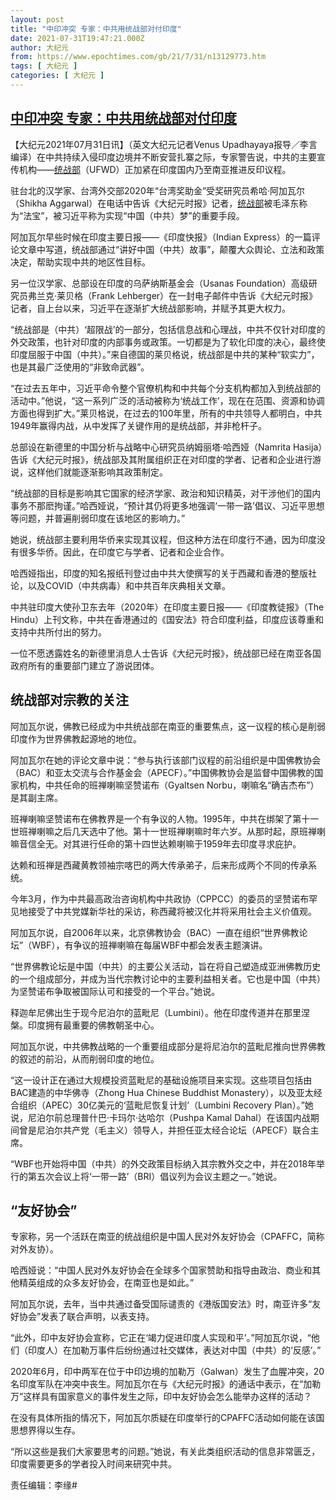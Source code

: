 ```yaml
---
layout: post
title: "中印冲突 专家：中共用统战部对付印度"
date: 2021-07-31T19:47:21.000Z
author: 大纪元
from: https://www.epochtimes.com/gb/21/7/31/n13129773.htm
tags: [ 大纪元 ]
categories: [ 大纪元 ]
---
```

<!--1627760841000-->
[中印冲突 专家：中共用统战部对付印度](https://www.epochtimes.com/gb/21/7/31/n13129773.htm)
------

<div>
<p>【大纪元2021年07月31日讯】（英文大纪元记者Venus Upadhayaya报导／李言编译）在中共持续入侵印度边境并不断安营扎寨之际，专家警告说，中共的主要宣传机构——<a href="https://www.epochtimes.com/gb/tag/%E7%BB%9F%E6%88%98%E9%83%A8.html">统战部</a>（UFWD）正加紧在印度国内乃至南亚推进反印议程。</p><p>驻台北的汉学家、台湾外交部2020年“台湾奖助金”受奖研究员希哈‧阿加瓦尔（Shikha Aggarwal）在电话中告诉《大纪元时报》记者，<a href="https://www.epochtimes.com/gb/tag/%E7%BB%9F%E6%88%98%E9%83%A8.html">统战部</a>被毛泽东称为“法宝”，被习近平称为实现“中国（中共）梦”的重要手段。</p><p>阿加瓦尔早些时候在印度主要日报——《印度快报》（Indian Express）的一篇评论文章中写道，统战部通过“讲好中国（中共）故事”，颠覆大众舆论、立法和政策决定，帮助实现中共的地区性目标。</p><p>另一位汉学家、总部设在印度的乌萨纳斯基金会（Usanas Foundation）高级研究员弗兰克‧莱贝格（Frank Lehberger）在一封电子邮件中告诉《大纪元时报》记者，自上台以来，习近平在逐渐扩大统战部影响，并赋予其更大权力。</p><p>“统战部是（中共）‘超限战’的一部分，包括信息战和心理战，中共不仅针对印度的外交政策，也针对印度的内部事务或政策。一切都是为了软化印度的决心，最终使印度屈服于中国（中共）。”来自德国的莱贝格说，统战部是中共的某种“软实力”，也是其最广泛使用的“非致命武器”。</p><p>“在过去五年中，习近平命令整个官僚机构和中共每个分支机构都加入到统战部的活动中。”他说，“这一系列广泛的活动被称为‘统战工作’，现在在范围、资源和协调方面也得到扩大。”莱贝格说，在过去的100年里，所有的中共领导人都明白，中共1949年赢得内战，从中发挥了关键作用的是统战部，并非枪杆子。</p><p>总部设在新德里的中国分析与战略中心研究员纳姆丽塔·哈西娅（Namrita Hasija）告诉《大纪元时报》，统战部及其附属组织正在对印度的学者、记者和企业进行游说，这样他们就能逐渐影响其政策制定。</p><p>“统战部的目标是影响其它国家的经济学家、政治和知识精英，对干涉他们的国内事务不那麽拘谨。”哈西娅说，“预计其仍将更多地强调‘一带一路’倡议、习近平思想等问题，并普遍削弱印度在该地区的影响力。”</p><p>她说，统战部主要利用华侨来实现其议程，但这种方法在印度行不通，因为印度没有很多华侨。因此，在印度它与学者、记者和企业合作。</p><p>哈西娅指出，印度的知名报纸刊登过由中共大使撰写的关于西藏和香港的整版社论，以及COVID（中共病毒）和中共百年庆典相关文章。</p><p>中共驻印度大使孙卫东去年（2020年）在印度主要日报——《印度教徒报》（The Hindu）上刊文称，中共在香港通过的《国安法》符合印度利益，印度应该尊重和支持中共所付出的努力。</p><p>一位不愿透露姓名的新德里消息人士告诉《大纪元时报》，统战部已经在南亚各国政府所有的重要部门建立了游说团体。</p><h2>统战部对宗教的关注</h2><p>阿加瓦尔说，佛教已经成为中共统战部在南亚的重要焦点，这一议程的核心是削弱印度作为世界佛教起源地的地位。</p><p>阿加瓦尔在她的评论文章中说：“参与执行该部门议程的前沿组织是中国佛教协会（BAC）和亚太交流与合作基金会（APECF）。”中国佛教协会是监督中国佛教的国家机构，中共任命的班禅喇嘛坚赞诺布（Gyaltsen Norbu，喇嘛名“确吉杰布”）是其副主席。</p><p>班禅喇嘛坚赞诺布在佛教界是一个有争议的人物。1995年，中共在绑架了第十一世班禅喇嘛之后几天选中了他。第十一世班禅喇嘛时年六岁。从那时起，原班禅喇嘛音信全无。对其进行任命的第十四世达赖喇嘛于1959年去印度寻求庇护。</p><p>达赖和班禅是西藏黄教领袖宗喀巴的两大传承弟子，后来形成两个不同的传承系统。</p><p>今年3月，作为中共最高政治咨询机构中共政协（CPPCC）的委员的坚赞诺布罕见地接受了中共党媒新华社的采访，称西藏将被汉化并将采用社会主义价值观。</p><p>阿加瓦尔说，自2006年以来，北京佛教协会（BAC）一直在组织“世界佛教论坛”（WBF），有争议的班禅喇嘛在每届WBF中都会发表主题演讲。</p><p>“世界佛教论坛是中国（中共）的主要公关活动，旨在将自己塑造成亚洲佛教历史的一个组成部分，并成为当代宗教讨论中的主要利益相关者。它也是中国（中共）为坚赞诺布争取被国际认可和接受的一个平台。”她说。</p><p>释迦牟尼佛出生于现今尼泊尔的蓝毗尼（Lumbini）。他在印度传道并在那里涅槃。印度拥有最重要的佛教朝圣中心。</p><p>阿加瓦尔说，中共佛教战略的一个重要组成部分是将尼泊尔的蓝毗尼推向世界佛教的叙述的前沿，从而削弱印度的地位。</p><p>“这一设计正在通过大规模投资蓝毗尼的基础设施项目来实现。这些项目包括由BAC建造的中华佛寺（Zhong Hua Chinese Buddhist Monastery），以及亚太经合组织（APEC）30亿美元的‘蓝毗尼恢复计划’（Lumbini Recovery Plan）。”她说，尼泊尔前总理普什巴·卡玛尔·达哈尔（Pushpa Kamal Dahal）在该国内战期间曾是尼泊尔共产党（毛主义）领导人，并担任亚太经合论坛（APECF）联合主席。</p><p>“WBF也开始将中国（中共）的外交政策目标纳入其宗教外交之中，并在2018年举行的第五次会议上将‘一带一路’（BRI）倡议列为会议主题之一。”她说。</p><h2>“友好协会”</h2><p>专家称，另一个活跃在南亚的统战组织是中国人民对外友好协会（CPAFFC，简称对外友协）。</p><p>哈西娅说：“中国人民对外友好协会在全球多个国家赞助和指导由政治、商业和其他精英组成的众多友好协会，在南亚也是如此。”</p><p>阿加瓦尔说，去年，当中共通过备受国际谴责的《港版国安法》时，南亚许多“友好协会”发表了联合声明，以表支持。</p><p>“此外，印中友好协会宣称，它正在‘竭力促进印度人实现和平’。”阿加瓦尔说，“他们（印度人）在加勒万事件后纷纷通过社交媒体，表达对中国（中共）的‘反感’。”</p><p>2020年6月，印中两军在位于中印边境的加勒万（Galwan）发生了血腥冲突，20名印度军队在冲突中丧生。阿加瓦尔在与《大纪元时报》的通话中表示，在“加勒万”这样具有国家意义的事件发生之际，印中友好协会怎么能举办这样的活动？</p><p>在没有具体所指的情况下，阿加瓦尔质疑在印度举行的CPAFFC活动如何能在该国思想界得以生存。</p><p>“所以这些是我们大家要思考的问题。”她说，有关此类组织活动的信息非常匮乏，印度需要更多的学者投入时间来研究中共。</p><p>责任编辑：李缘#</p>
</div>
